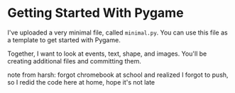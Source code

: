 # Getting Started With Pygame

I've uploaded a very minimal file, called `minimal.py`. You can use this file as a template to get started with Pygame.

Together, I want to look at events, text, shape, and images. You'll be creating additional files and committing them.

note from harsh: forgot chromebook at school and realized I forgot to push, so I redid the code here at home, hope it's not late
